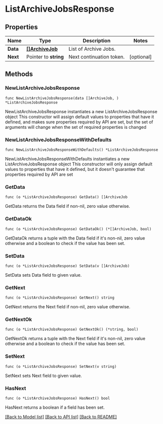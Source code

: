# ListArchiveJobsResponse

## Properties

Name | Type | Description | Notes
------------ | ------------- | ------------- | -------------
**Data** | [**[]ArchiveJob**](ArchiveJob.md) | List of Archive Jobs. | 
**Next** | Pointer to **string** | Next continuation token. | [optional] 

## Methods

### NewListArchiveJobsResponse

`func NewListArchiveJobsResponse(data []ArchiveJob, ) *ListArchiveJobsResponse`

NewListArchiveJobsResponse instantiates a new ListArchiveJobsResponse object
This constructor will assign default values to properties that have it defined,
and makes sure properties required by API are set, but the set of arguments
will change when the set of required properties is changed

### NewListArchiveJobsResponseWithDefaults

`func NewListArchiveJobsResponseWithDefaults() *ListArchiveJobsResponse`

NewListArchiveJobsResponseWithDefaults instantiates a new ListArchiveJobsResponse object
This constructor will only assign default values to properties that have it defined,
but it doesn't guarantee that properties required by API are set

### GetData

`func (o *ListArchiveJobsResponse) GetData() []ArchiveJob`

GetData returns the Data field if non-nil, zero value otherwise.

### GetDataOk

`func (o *ListArchiveJobsResponse) GetDataOk() (*[]ArchiveJob, bool)`

GetDataOk returns a tuple with the Data field if it's non-nil, zero value otherwise
and a boolean to check if the value has been set.

### SetData

`func (o *ListArchiveJobsResponse) SetData(v []ArchiveJob)`

SetData sets Data field to given value.


### GetNext

`func (o *ListArchiveJobsResponse) GetNext() string`

GetNext returns the Next field if non-nil, zero value otherwise.

### GetNextOk

`func (o *ListArchiveJobsResponse) GetNextOk() (*string, bool)`

GetNextOk returns a tuple with the Next field if it's non-nil, zero value otherwise
and a boolean to check if the value has been set.

### SetNext

`func (o *ListArchiveJobsResponse) SetNext(v string)`

SetNext sets Next field to given value.

### HasNext

`func (o *ListArchiveJobsResponse) HasNext() bool`

HasNext returns a boolean if a field has been set.


[[Back to Model list]](../README.md#documentation-for-models) [[Back to API list]](../README.md#documentation-for-api-endpoints) [[Back to README]](../README.md)


